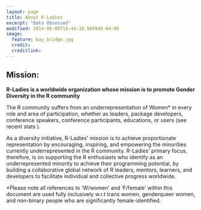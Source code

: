 ```yaml
---
layout: page
title: About R-Ladies
excerpt: "Data Obsessed"
modified: 2014-08-08T19:44:38.564948-04:00
image:
  feature: bay_bridge.jpg
  credit: 
  creditlink: 
---
```


## Mission:

**R-Ladies is a worldwide organization whose mission is to promote Gender Diversity in the R community**

The R community suffers from an underrepresentation of Women* in every role and area of participation, whether as leaders, package developers, conference speakers, conference participants, educations, or users (see recent  stats ).

As a diversity initiative, R-Ladies’ mission is to achieve proportionate representation by encouraging, inspiring, and empowering the minorities currently underrepresented in the R community. R-Ladies’ primary focus, therefore, is on supporting the R enthusiasts who identify as an underrepresented minority to achieve their programming potential, by building a collaborative global network of R leaders, mentors, learners, and developers to facilitate individual and collective progress worldwide.

*Please note all references to ‘W/women’ and ‘F/female’ within this document are used fully inclusively w.r.t trans women, genderqueer women, and non-binary people who are significantly female-identified.



